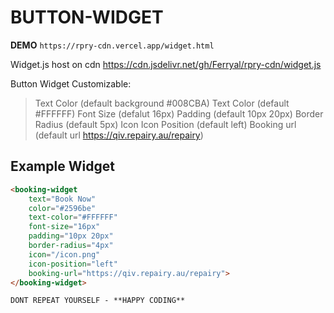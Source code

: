 # BUTTON-WIDGET

**DEMO** `https://rpry-cdn.vercel.app/widget.html`

Widget.js host on cdn https://cdn.jsdelivr.net/gh/Ferryal/rpry-cdn/widget.js

Button Widget Customizable:
> Text
> Color (default background #008CBA)
> Text Color (default #FFFFFF)
> Font Size (defalut 16px)
> Padding (default 10px 20px)
> Border Radius (default 5px)
> Icon
> Icon Position (default left)
> Booking url (default url https://qiv.repairy.au/repairy)


## Example Widget
```html
<booking-widget
    text="Book Now"
    color="#2596be"
    text-color="#FFFFFF"
    font-size="16px"
    padding="10px 20px"
    border-radius="4px"
    icon="/icon.png"
    icon-position="left"
    booking-url="https://qiv.repairy.au/repairy">
</booking-widget>
```

```
DONT REPEAT YOURSELF - **HAPPY CODING**
```
